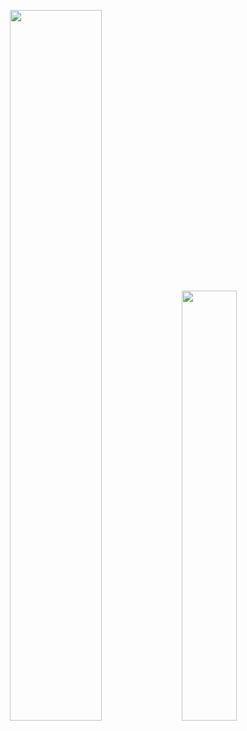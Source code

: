 <p align="center">
  <img src="https://github-readme-stats.vercel.app/api?username=alwaysrice&show_icons=true&theme=dark&rank_icon=github&hide_border=true&include_all_commits=true" width="54%" />
  <img src="https://github-readme-stats.vercel.app/api/top-langs/?username=alwaysrice&layout=compact&theme=dark&hide_border=true" width="42%" />
</p>

